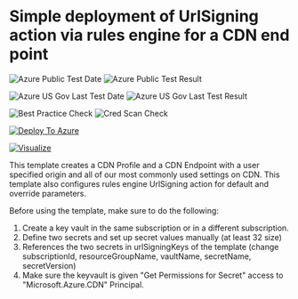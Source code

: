 # Simple deployment of UrlSigning action via rules engine for a CDN end point

![Azure Public Test Date](https://azurequickstartsservice.blob.core.windows.net/badges/201-cdn-with-ruleseengine-urlsigning/PublicLastTestDate.svg)
![Azure Public Test Result](https://azurequickstartsservice.blob.core.windows.net/badges/201-cdn-with-ruleseengine-urlsigning/PublicDeployment.svg)

![Azure US Gov Last Test Date](https://azurequickstartsservice.blob.core.windows.net/badges/201-cdn-with-ruleseengine-urlsigning/FairfaxLastTestDate.svg)
![Azure US Gov Last Test Result](https://azurequickstartsservice.blob.core.windows.net/badges/201-cdn-with-ruleseengine-urlsigning/FairfaxDeployment.svg)

![Best Practice Check](https://azurequickstartsservice.blob.core.windows.net/badges/201-cdn-with-ruleseengine-urlsigning/BestPracticeResult.svg)
![Cred Scan Check](https://azurequickstartsservice.blob.core.windows.net/badges/201-cdn-with-ruleseengine-urlsigning/CredScanResult.svg)

[![Deploy To Azure](https://raw.githubusercontent.com/fathym-it/azure-quickstart-templates/master/1-CONTRIBUTION-GUIDE/images/deploytoazure.svg?sanitize=true)](https://portal.azure.com/#create/Microsoft.Template/uri/https%3A%2F%2Fraw.githubusercontent.com%2Ffathym-it%2Fazure-quickstart-templates%2Fmaster%2F201-cdn-with-ruleseengine-urlsigning%2Fazuredeploy.json)

[![Visualize](https://raw.githubusercontent.com/fathym-it/azure-quickstart-templates/master/1-CONTRIBUTION-GUIDE/images/visualizebutton.svg?sanitize=true)](http://armviz.io/#/?load=https%3A%2F%2Fraw.githubusercontent.com%2Ffathym-it%2Fazure-quickstart-templates%2Fmaster%2F201-cdn-with-ruleseengine-urlsigning%2Fazuredeploy.json)    

This template creates a CDN Profile and a CDN Endpoint with a user specified origin and all of our most commonly used settings on CDN. This template also configures rules engine UrlSigning action for default and override parameters.

Before using the template, make sure to do the following:

1. Create a key vault in the same subscription or in a different subscription.
2. Define two secrets and set up secret values manually (at least 32 size)
3. References the two secrets in urlSigningKeys of the template (change subscriptionId, resourceGroupName, vaultName, secretName, secretVersion)
4. Make sure the keyvault is given "Get Permissions for Secret" access to "Microsoft.Azure.CDN" Principal.
